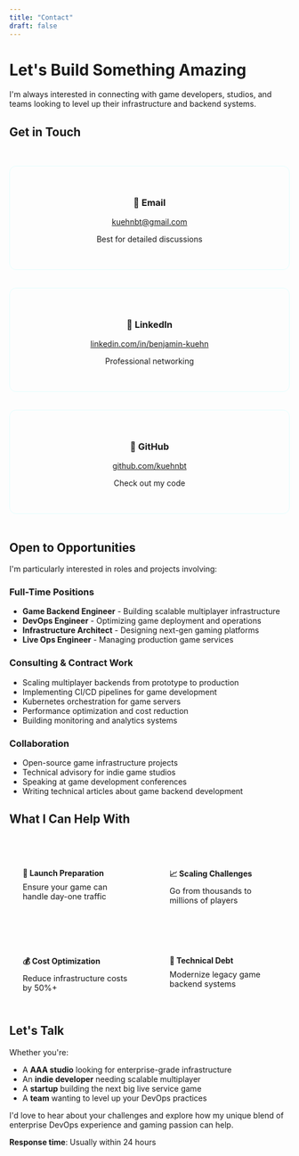 ```yaml
---
title: "Contact"
draft: false
---
```


# Let's Build Something Amazing

I'm always interested in connecting with game developers, studios, and teams looking to level up their infrastructure and backend systems.

## Get in Touch

<div class="contact-grid">
  <div class="contact-method">
    <h3>📧 Email</h3>
    <p><a href="mailto:kuehnbt@gmail.com">kuehnbt@gmail.com</a></p>
    <p class="contact-note">Best for detailed discussions</p>
  </div>
  
  <div class="contact-method">
    <h3>💼 LinkedIn</h3>
    <p><a href="https://www.linkedin.com/in/benjamin-kuehn/" target="_blank">linkedin.com/in/benjamin-kuehn</a></p>
    <p class="contact-note">Professional networking</p>
  </div>
  
  <div class="contact-method">
    <h3>🐙 GitHub</h3>
    <p><a href="https://github.com/kuehnbt" target="_blank">github.com/kuehnbt</a></p>
    <p class="contact-note">Check out my code</p>
  </div>
</div>

## Open to Opportunities

I'm particularly interested in roles and projects involving:

### Full-Time Positions
- **Game Backend Engineer** - Building scalable multiplayer infrastructure
- **DevOps Engineer** - Optimizing game deployment and operations
- **Infrastructure Architect** - Designing next-gen gaming platforms
- **Live Ops Engineer** - Managing production game services

### Consulting & Contract Work
- Scaling multiplayer backends from prototype to production
- Implementing CI/CD pipelines for game development
- Kubernetes orchestration for game servers
- Performance optimization and cost reduction
- Building monitoring and analytics systems

### Collaboration
- Open-source game infrastructure projects
- Technical advisory for indie game studios
- Speaking at game development conferences
- Writing technical articles about game backend development

## What I Can Help With

<div class="expertise-grid">
  <div class="expertise-item">
    <h4>🚀 Launch Preparation</h4>
    <p>Ensure your game can handle day-one traffic</p>
  </div>
  
  <div class="expertise-item">
    <h4>📈 Scaling Challenges</h4>
    <p>Go from thousands to millions of players</p>
  </div>
  
  <div class="expertise-item">
    <h4>💰 Cost Optimization</h4>
    <p>Reduce infrastructure costs by 50%+</p>
  </div>
  
  <div class="expertise-item">
    <h4>🔧 Technical Debt</h4>
    <p>Modernize legacy game backend systems</p>
  </div>
</div>

## Let's Talk

Whether you're:
- A **AAA studio** looking for enterprise-grade infrastructure
- An **indie developer** needing scalable multiplayer
- A **startup** building the next big live service game
- A **team** wanting to level up your DevOps practices

I'd love to hear about your challenges and explore how my unique blend of enterprise DevOps experience and gaming passion can help.

**Response time**: Usually within 24 hours

<style>
.contact-grid {
  display: grid;
  grid-template-columns: repeat(auto-fit, minmax(250px, 1fr));
  gap: 2rem;
  margin: 3rem 0;
}

.contact-method {
  background: var(--bg-card);
  padding: 2rem;
  border-radius: 12px;
  border: 1px solid rgba(0, 255, 255, 0.1);
  text-align: center;
  transition: all 0.3s;
}

.contact-method:hover {
  border-color: var(--accent-primary);
  transform: translateY(-4px);
  box-shadow: 0 10px 30px rgba(0, 255, 255, 0.2);
}

.contact-method h3 {
  color: var(--accent-primary);
  margin-bottom: 1rem;
}

.contact-note {
  font-size: 0.875rem;
  color: var(--text-tertiary);
  margin-top: 0.5rem;
}

.expertise-grid {
  display: grid;
  grid-template-columns: repeat(auto-fit, minmax(200px, 1fr));
  gap: 1.5rem;
  margin: 2rem 0;
}

.expertise-item {
  padding: 1.5rem;
  background: var(--bg-secondary);
  border-radius: 8px;
  border-left: 3px solid var(--accent-primary);
}

.expertise-item h4 {
  color: var(--accent-primary);
  margin-bottom: 0.5rem;
}

.expertise-item p {
  font-size: 0.9rem;
  margin: 0;
}
</style>